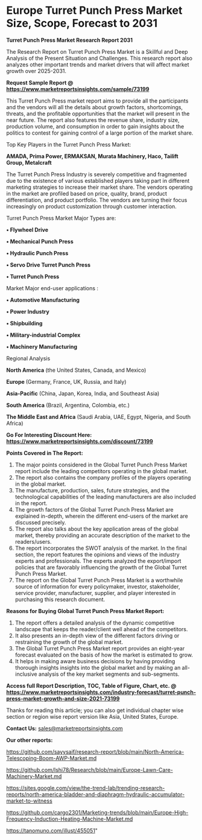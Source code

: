 # Europe Turret Punch Press Market Size, Scope, Forecast to 2031

<strong>Turret Punch Press Market Research Report 2031</strong>

The Research Report on Turret Punch Press Market is a Skillful and Deep Analysis of the Present Situation and Challenges. This research report also analyzes other important trends and market drivers that will affect market growth over 2025-2031.

<strong>Request Sample Report @ <a href=https://www.marketreportsinsights.com/sample/73199>https://www.marketreportsinsights.com/sample/73199</a></strong>

This Turret Punch Press market report aims to provide all the participants and the vendors will all the details about growth factors, shortcomings, threats, and the profitable opportunities that the market will present in the near future. The report also features the revenue share, industry size, production volume, and consumption in order to gain insights about the politics to contest for gaining control of a large portion of the market share.

Top Key Players in the Turret Punch Press Market:

<strong>AMADA, Prima Power, ERMAKSAN, Murata Machinery, Haco, Tailift Group, Metalcraft</strong>

The Turret Punch Press Industry is severely competitive and fragmented due to the existence of various established players taking part in different marketing strategies to increase their market share. The vendors operating in the market are profiled based on price, quality, brand, product differentiation, and product portfolio. The vendors are turning their focus increasingly on product customization through customer interaction.

Turret Punch Press Market Major Types are:

<strong>• Flywheel Drive

• Mechanical Punch Press

• Hydraulic Punch Press

• Servo Drive Turret Punch Press

• Turret Punch Press</strong>

Market Major end-user applications :

<strong>• Automotive Manufacturing

• Power Industry

• Shipbuilding

• Military-industrial Complex

• Machinery Manufacturing</strong>

Regional Analysis

</u><strong><b>North America</b></strong> (the United States, Canada, and Mexico)

<strong><b>Europe </b></strong>(Germany, France, UK, Russia, and Italy)

<strong><b>Asia-Pacific</b></strong> (China, Japan, Korea, India, and Southeast Asia)

<strong><b>South America</b></strong> (Brazil, Argentina, Colombia, etc.)

<strong><b>The Middle East and Africa</b></strong> (Saudi Arabia, UAE, Egypt, Nigeria, and South Africa)

<strong>Go For Interesting Discount Here: <a href=https://www.marketreportsinsights.com/discount/73199>https://www.marketreportsinsights.com/discount/73199</a></strong>

<strong>Points Covered in The Report:</strong>
<ol>
  <li>The major points considered in the Global Turret Punch Press Market report include the leading competitors operating in the global market.</li>
  <li>The report also contains the company profiles of the players operating in the global market.</li>
  <li>The manufacture, production, sales, future strategies, and the technological capabilities of the leading manufacturers are also included in the report.</li>
  <li>The growth factors of the Global Turret Punch Press Market are explained in-depth, wherein the different end-users of the market are discussed precisely.</li>
  <li>The report also talks about the key application areas of the global market, thereby providing an accurate description of the market to the readers/users.</li>
  <li>The report incorporates the SWOT analysis of the market. In the final section, the report features the opinions and views of the industry experts and professionals. The experts analyzed the export/import policies that are favorably influencing the growth of the Global Turret Punch Press Market.</li>
  <li>The report on the Global Turret Punch Press Market is a worthwhile source of information for every policymaker, investor, stakeholder, service provider, manufacturer, supplier, and player interested in purchasing this research document.</li>
</ol>
<strong>Reasons for Buying Global Turret Punch Press Market Report:</strong>

<ol>
  <li>The report offers a detailed analysis of the dynamic competitive landscape that keeps the reader/client well ahead of the competitors.</li>
  <li>It also presents an in-depth view of the different factors driving or restraining the growth of the global market.</li>
  <li>The Global Turret Punch Press Market report provides an eight-year forecast evaluated on the basis of how the market is estimated to grow.</li>
  <li>It helps in making aware business decisions by having providing thorough insights insights into the global market and by making an all-inclusive analysis of the key market segments and sub-segments.</li>
</ol>
<strong>Access full Report Description, TOC, Table of Figure, Chart, etc. @ <a href=https://www.marketreportsinsights.com/industry-forecast/turret-punch-press-market-growth-and-size-2021-73199>https://www.marketreportsinsights.com/industry-forecast/turret-punch-press-market-growth-and-size-2021-73199</a></strong>


Thanks for reading this article; you can also get individual chapter wise section or region wise report version like Asia, United States, Europe.

<strong>Contact Us:</strong>
sales@marketreportsinsights.com

<strong>Our other reports:</strong>

<a href=https://github.com/sayysaif/research-report/blob/main/North-America-Telescoping-Boom-AWP-Market.md>https://github.com/sayysaif/research-report/blob/main/North-America-Telescoping-Boom-AWP-Market.md</a>

<a href=https://github.com/Ishi78/Research/blob/main/Europe-Lawn-Care-Machinery-Market.md>https://github.com/Ishi78/Research/blob/main/Europe-Lawn-Care-Machinery-Market.md</a>

<a href=https://sites.google.com/view/the-trend-lab/trending-research-reports/north-america-bladder-and-diaphragm-hydraulic-accumulator-market-to-witness>https://sites.google.com/view/the-trend-lab/trending-research-reports/north-america-bladder-and-diaphragm-hydraulic-accumulator-market-to-witness</a>

<a href=https://github.com/cargo2301/Marketing-trends/blob/main/Europe-High-Frequency-Induction-Heating-Machine-Market.md>https://github.com/cargo2301/Marketing-trends/blob/main/Europe-High-Frequency-Induction-Heating-Machine-Market.md</a>

<a href=https://tanomuno.com/illust/455051>https://tanomuno.com/illust/455051</a>"
